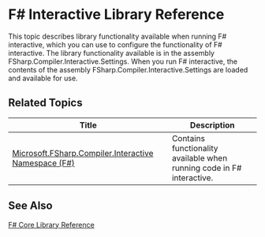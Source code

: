 # F# Interactive Library Reference

This topic describes library functionality available when running F# interactive, which you can use to configure the functionality of F# interactive. The library functionality available is in the assembly FSharp.Compiler.Interactive.Settings. When you run F# interactive, the contents of the assembly FSharp.Compiler.Interactive.Settings are loaded and available for use.


## Related Topics


|Title|Description|
|-----|-----------|
|[Microsoft.FSharp.Compiler.Interactive Namespace &#40;F&#35;&#41;](Microsoft.FSharp.Compiler.Interactive+Namespace+%28FSharp%29.md)|Contains functionality available when running code in F# interactive.|

## See Also
[F&#35; Core Library Reference](FSharp+Core+Library+Reference.md)

